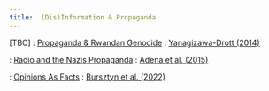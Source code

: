 ```yaml
---
title:  (Dis)Information & Propaganda
---
```



[TBC]
: [Propaganda & Rwandan Genocide](#)
  : [Yanagizawa-Drott (2014)](#)

: [Radio and the Nazis Propaganda](#)
  : [Adena et al. (2015)](#)

: [Opinions As Facts](#)
  : [Bursztyn et al. (2022)](#)

